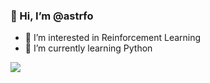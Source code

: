### 👋 Hi, I’m @astrfo
- 👀 I’m interested in Reinforcement Learning
- 🌱 I’m currently learning Python

[![](https://raw.githubusercontent.com//astrfo/master/profile-summary-card-output/nord_dark/1-repos-per-language.svg)](https://github.com/vn7n24fzkq/github-profile-summary-cards)

<!---
astrfo/astrfo is a ✨ special ✨ repository because its `README.md` (this file) appears on your GitHub profile.
You can click the Preview link to take a look at your changes.
--->
